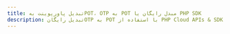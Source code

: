---title: تبدیل پاورپوینت بهPOT، OTP به POT مبدل رایگان یا PHP SDKdescription: تبدیل رایگانOTP به POT با استفاده از PHP Cloud APIs & SDK. همچنین اسناد Microsoft PowerPoint را در Cloud ایجاد، ویرایش و رندر کنید.---